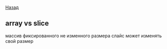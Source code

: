 [Назад](/L1/L1_.md) 

## array vs slice

массив фиксированного не изменного размера 
слайс может изменять свой размер

